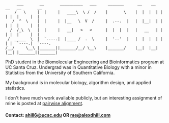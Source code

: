 ```
     ___       __       __________   ___     _______      __    __   __   __       __      
    /   \     |  |     |   ____\  \ /  /    |       \    |  |  |  | |  | |  |     |  |     
   /  ^  \    |  |     |  |__   \  V  /     |  .--.  |   |  |__|  | |  | |  |     |  |     
  /  /_\  \   |  |     |   __|   >   <      |  |  |  |   |   __   | |  | |  |     |  |     
 /  _____  \  |  `----.|  |____ /  .  \     |  '--'  |   |  |  |  | |  | |  `----.|  `----.
/__/     \__\ |_______||_______/__/ \__\    |_______/    |__|  |__| |__| |_______||_______|
```

PhD student in the Biomolecular Engineering and Bioinformatics program at UC Santa Cruz. 
Undergrad was in Quantitative Biology with a minor in Statistics from the University of Southern California. 

My background is in molecular biology, algorithm design, and applied statistics. 

I don't have much work available publicly, but an interesting assignment of mine is posted at [pairwise alignment](https://github.com/alexdhill/alignment).

#### Contact: ahill6@ucsc.edu OR me@alexdhill.com
